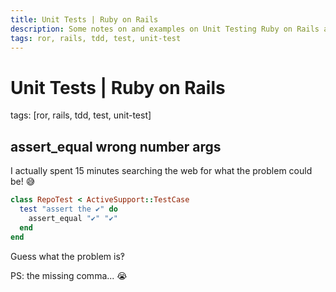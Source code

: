 ```yaml
---
title: Unit Tests | Ruby on Rails
description: Some notes on and examples on Unit Testing Ruby on Rails applications.
tags: ror, rails, tdd, test, unit-test
---
```


# Unit Tests | Ruby on Rails

tags: [ror, rails, tdd, test, unit-test]


## assert_equal wrong number args

I actually spent 15 minutes searching the web for what the problem could be! 😅

```rb
class RepoTest < ActiveSupport::TestCase
  test "assert the ✔" do
	assert_equal "✔" "✔"
  end
end
```

Guess what the problem is‽

PS: the missing comma... 😭
